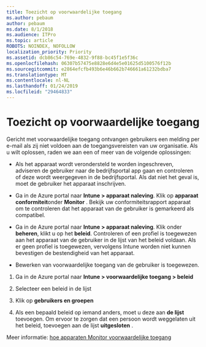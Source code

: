 ```yaml
---
title: Toezicht op voorwaardelijke toegang
ms.author: pebaum
author: pebaum
ms.date: 8/1/2018
ms.audience: ITPro
ms.topic: article
ROBOTS: NOINDEX, NOFOLLOW
localization_priority: Priority
ms.assetid: dcb86c54-769e-4832-9f88-bc45f1e5f36c
ms.openlocfilehash: 06307b57475e8828e6d4e5e01625d5100576f12b
ms.sourcegitcommit: e2864efcfb493b6e46b662b746661a61232bdba7
ms.translationtype: MT
ms.contentlocale: nl-NL
ms.lasthandoff: 01/24/2019
ms.locfileid: "29464833"
---
```

# <a name="monitoring-conditional-access"></a>Toezicht op voorwaardelijke toegang

Gericht met voorwaardelijke toegang ontvangen gebruikers een melding per e-mail als zij niet voldoen aan de toegangsvereisten van uw organisatie. Als u wilt oplossen, raden we aan een of meer van de volgende oplossingen:
  
- Als het apparaat wordt verondersteld te worden ingeschreven, adviseren de gebruiker naar de bedrijfsportal app gaan en controleren of deze wordt weergegeven in de bedrijfsportal. Als dat niet het geval is, moet de gebruiker het apparaat inschrijven.
    
- Ga in de Azure portal naar **Intune \> apparaat naleving**. Klik op **apparaat conformiteit**onder **Monitor** . Bekijk uw conformiteitsrapport apparaat om te controleren dat het apparaat van de gebruiker is gemarkeerd als compatibel. 
    
- Ga in de Azure portal naar **Intune \> apparaat naleving**. Klik onder **beheren**, klikt u op het **beleid**. Controleren of een profiel is toegewezen aan het apparaat van de gebruiker in de lijst van het beleid voldaan. Als er geen profiel is toegewezen, vervolgens Intune worden niet kunnen bevestigen de bestendigheid van het apparaat. 
    
- Bewerken van voorwaardelijke toegang van de gebruiker is toegewezen.
    
1. Ga in de Azure portal naar **Intune \> voorwaardelijke toegang \> beleid**
    
2. Selecteer een beleid in de lijst
    
3. Klik op **gebruikers en groepen**
    
4. Als een bepaald beleid op iemand anders, moet u deze aan **de lijst** toevoegen. Om ervoor te zorgen dat een persoon wordt weggelaten uit het beleid, toevoegen aan de lijst **uitgesloten** . 
    
Meer informatie: [hoe apparaten Monitor voorwaardelijke toegang](https://docs.microsoft.com/en-us/intune/conditional-access-exchange-monitor)
  

